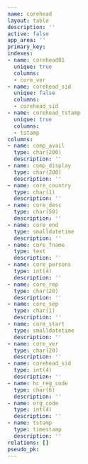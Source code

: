 ```yaml
---
name: corehead
layout: table
description: ''
active: false
app_area: ''
primary_key: 
indexes:
- name: corehead01
  unique: true
  columns:
  - core_ver
- name: corehead_sid
  unique: false
  columns:
  - corehead_sid
- name: corehead_tstamp
  unique: true
  columns:
  - tstamp
columns:
- name: comp_avail
  type: char(200)
  description: ''
- name: comp_display
  type: char(200)
  description: ''
- name: core_country
  type: char(1)
  description: ''
- name: core_desc
  type: char(50)
  description: ''
- name: core_end
  type: smalldatetime
  description: ''
- name: core_fname
  type: text
  description: ''
- name: core_persons
  type: int(4)
  description: ''
- name: core_rep
  type: char(20)
  description: ''
- name: core_sep
  type: char(1)
  description: ''
- name: core_start
  type: smalldatetime
  description: ''
- name: core_ver
  type: char(20)
  description: ''
- name: corehead_sid
  type: int(4)
  description: ''
- name: hc_reg_code
  type: char(6)
  description: ''
- name: org_code
  type: int(4)
  description: ''
- name: tstamp
  type: timestamp
  description: ''
relations: []
pseudo_pk: 
---
```


